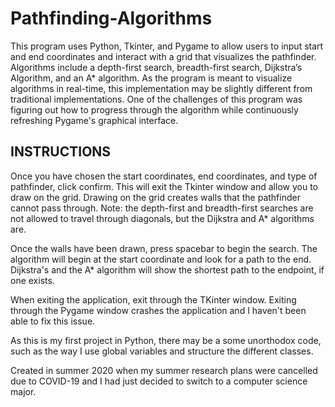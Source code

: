 # Pathfinding-Algorithms
This program uses Python, Tkinter, and Pygame to allow users to input start and end coordinates and interact with a grid that visualizes the pathfinder. Algorithms include a depth-first search, breadth-first search, Dijkstra’s Algorithm, and an A* algorithm. As the program is meant to visualize algorithms in real-time, this implementation may be slightly different from traditional implementations. One of the challenges of this program was figuring out how to progress through the algorithm while continuously refreshing Pygame's graphical interface.

## INSTRUCTIONS

Once you have chosen the start coordinates, end coordinates, and type of pathfinder, click confirm. This will exit the Tkinter window and allow you to draw on the grid. Drawing on the grid creates walls that the pathfinder cannot pass through. Note: the depth-first and breadth-first searches are not allowed to travel through diagonals, but the Dijkstra and A* algorithms are.

Once the walls have been drawn, press spacebar to begin the search. The algorithm will begin at the start coordinate and look for a path to the end. Dijkstra's and the A* algorithm will show the shortest path to the endpoint, if one exists.

When exiting the application, exit through the TKinter window. Exiting through the Pygame window crashes the application and I haven't been able to fix this issue.




As this is my first project in Python, there may be a some unorthodox code, such as the way I use global variables and structure the different classes.


Created in summer 2020 when my summer research plans were cancelled due to COVID-19 and I had just decided to switch to a computer science major.
